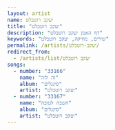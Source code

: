 ```yaml
---
layout: artist
name: יעקב רוטבלט
title: "יעקב רוטבלט"
description: "דף האמן יעקב רוטבלט"
keywords: "שירים, מוזיקה, יעקב רוטבלט"
permalink: /artists/יעקב-רוטבלט/
redirect_from:
  - /artists/list/יעקב רוטבלט
songs:
  - number: "33166"
    name: "זה לזה"
    album: "סינגלים"
    artist: "יעקב רוטבלט"
  - number: "33167"
    name: "חשבה לטובה"
    album: "סינגלים"
    artist: "יעקב רוטבלט"
---
```

